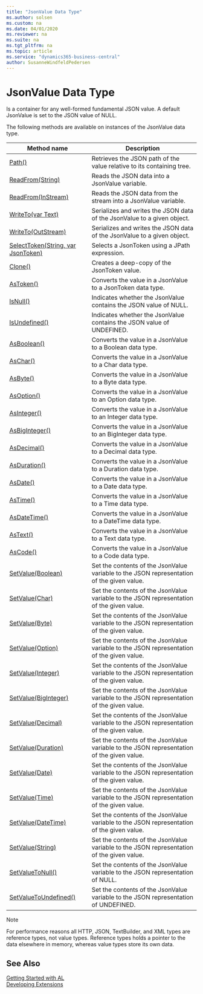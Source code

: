 ```yaml
---
title: "JsonValue Data Type"
ms.author: solsen
ms.custom: na
ms.date: 04/01/2020
ms.reviewer: na
ms.suite: na
ms.tgt_pltfrm: na
ms.topic: article
ms.service: "dynamics365-business-central"
author: SusanneWindfeldPedersen
---
```

[//]: # (START>DO_NOT_EDIT)
[//]: # (IMPORTANT:Do not edit any of the content between here and the END>DO_NOT_EDIT.)
[//]: # (Any modifications should be made in the .xml files in the ModernDev repo.)
# JsonValue Data Type
Is a container for any well-formed fundamental JSON value. A default JsonValue is set to the JSON value of NULL.



The following methods are available on instances of the JsonValue data type.

|Method name|Description|
|-----------|-----------|
|[Path()](jsonvalue-path-method.md)|Retrieves the JSON path of the value relative to its containing tree.|
|[ReadFrom(String)](jsonvalue-readfrom-string-method.md)|Reads the JSON data into a JsonValue variable.|
|[ReadFrom(InStream)](jsonvalue-readfrom-instream-method.md)|Reads the JSON data from the stream into a JsonValue variable.|
|[WriteTo(var Text)](jsonvalue-writeto-text-method.md)|Serializes and writes the JSON data of the JsonValue to a given object.|
|[WriteTo(OutStream)](jsonvalue-writeto-outstream-method.md)|Serializes and writes the JSON data of the JsonValue to a given object.|
|[SelectToken(String, var JsonToken)](jsonvalue-selecttoken-method.md)|Selects a JsonToken using a JPath expression.|
|[Clone()](jsonvalue-clone-method.md)|Creates a deep-copy of the JsonToken value.|
|[AsToken()](jsonvalue-astoken-method.md)|Converts the value in a JsonValue to a JsonToken data type.|
|[IsNull()](jsonvalue-isnull-method.md)|Indicates whether the JsonValue contains the JSON value of NULL.|
|[IsUndefined()](jsonvalue-isundefined-method.md)|Indicates whether the JsonValue contains the JSON value of UNDEFINED.|
|[AsBoolean()](jsonvalue-asboolean-method.md)|Converts the value in a JsonValue to a Boolean data type.|
|[AsChar()](jsonvalue-aschar-method.md)|Converts the value in a JsonValue to a Char data type.|
|[AsByte()](jsonvalue-asbyte-method.md)|Converts the value in a JsonValue to a Byte data type.|
|[AsOption()](jsonvalue-asoption-method.md)|Converts the value in a JsonValue to an Option data type.|
|[AsInteger()](jsonvalue-asinteger-method.md)|Converts the value in a JsonValue to an Integer data type.|
|[AsBigInteger()](jsonvalue-asbiginteger-method.md)|Converts the value in a JsonValue to an BigInteger data type.|
|[AsDecimal()](jsonvalue-asdecimal-method.md)|Converts the value in a JsonValue to a Decimal data type.|
|[AsDuration()](jsonvalue-asduration-method.md)|Converts the value in a JsonValue to a Duration data type.|
|[AsDate()](jsonvalue-asdate-method.md)|Converts the value in a JsonValue to a Date data type.|
|[AsTime()](jsonvalue-astime-method.md)|Converts the value in a JsonValue to a Time data type.|
|[AsDateTime()](jsonvalue-asdatetime-method.md)|Converts the value in a JsonValue to a DateTime data type.|
|[AsText()](jsonvalue-astext-method.md)|Converts the value in a JsonValue to a Text data type.|
|[AsCode()](jsonvalue-ascode-method.md)|Converts the value in a JsonValue to a Code data type.|
|[SetValue(Boolean)](jsonvalue-setvalue-boolean-method.md)|Set the contents of the JsonValue variable to the JSON representation of the given value.|
|[SetValue(Char)](jsonvalue-setvalue-char-method.md)|Set the contents of the JsonValue variable to the JSON representation of the given value.|
|[SetValue(Byte)](jsonvalue-setvalue-byte-method.md)|Set the contents of the JsonValue variable to the JSON representation of the given value.|
|[SetValue(Option)](jsonvalue-setvalue-option-method.md)|Set the contents of the JsonValue variable to the JSON representation of the given value.|
|[SetValue(Integer)](jsonvalue-setvalue-integer-method.md)|Set the contents of the JsonValue variable to the JSON representation of the given value.|
|[SetValue(BigInteger)](jsonvalue-setvalue-biginteger-method.md)|Set the contents of the JsonValue variable to the JSON representation of the given value.|
|[SetValue(Decimal)](jsonvalue-setvalue-decimal-method.md)|Set the contents of the JsonValue variable to the JSON representation of the given value.|
|[SetValue(Duration)](jsonvalue-setvalue-duration-method.md)|Set the contents of the JsonValue variable to the JSON representation of the given value.|
|[SetValue(Date)](jsonvalue-setvalue-date-method.md)|Set the contents of the JsonValue variable to the JSON representation of the given value.|
|[SetValue(Time)](jsonvalue-setvalue-time-method.md)|Set the contents of the JsonValue variable to the JSON representation of the given value.|
|[SetValue(DateTime)](jsonvalue-setvalue-datetime-method.md)|Set the contents of the JsonValue variable to the JSON representation of the given value.|
|[SetValue(String)](jsonvalue-setvalue-string-method.md)|Set the contents of the JsonValue variable to the JSON representation of the given value.|
|[SetValueToNull()](jsonvalue-setvaluetonull-method.md)|Set the contents of the JsonValue variable to the JSON representation of NULL.|
|[SetValueToUndefined()](jsonvalue-setvaluetoundefined-method.md)|Set the contents of the JsonValue variable to the JSON representation of UNDEFINED.|

[//]: # (IMPORTANT: END>DO_NOT_EDIT)

> [!NOTE]  
> For performance reasons all HTTP, JSON, TextBuilder, and XML types are reference types, not value types. Reference types holds a pointer to the data elsewhere in memory, whereas value types store its own data.

## See Also
[Getting Started with AL](../../devenv-get-started.md)  
[Developing Extensions](../../devenv-dev-overview.md)  